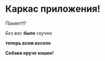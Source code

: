 # Каркас приложения!

_Прывет!!!_

*Без вас __было__ скучно*

__теперь всем весело__

**Собаки круче кошек!**
